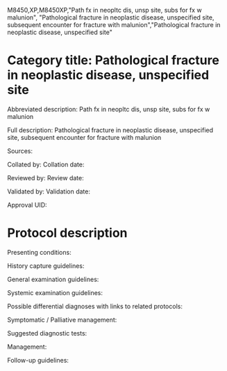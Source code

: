 M8450,XP,M8450XP,"Path fx in neopltc dis, unsp site, subs for fx w malunion", "Pathological fracture in neoplastic disease, unspecified site, subsequent encounter for fracture with malunion","Pathological fracture in neoplastic disease, unspecified site"
# Category title: Pathological fracture in neoplastic disease, unspecified site

Abbreviated description: Path fx in neopltc dis, unsp site, subs for fx w malunion

Full description: Pathological fracture in neoplastic disease, unspecified site, subsequent encounter for fracture with malunion

Sources:

Collated by:
Collation date:

Reviewed by:
Review date:

Validated by:
Validation date:

Approval UID:

# Protocol description

Presenting conditions:

History capture guidelines:

General examination guidelines:

Systemic examination guidelines:

Possible differential diagnoses with links to related protocols:

Symptomatic / Palliative management:

Suggested diagnostic tests:

Management:

Follow-up guidelines:
